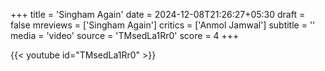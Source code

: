 +++
title = 'Singham Again'
date = 2024-12-08T21:26:27+05:30
draft = false
mreviews = ['Singham Again']
critics = ['Anmol Jamwal']
subtitle = ''
media = 'video'
source = 'TMsedLa1Rr0'
score = 4
+++

{{< youtube id="TMsedLa1Rr0" >}}
